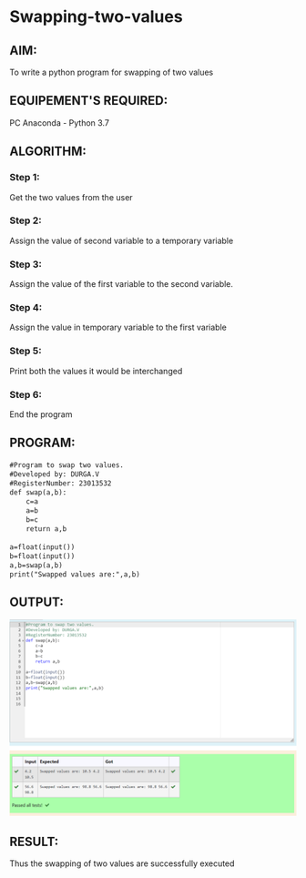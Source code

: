 # Swapping-two-values
## AIM:
To write a python program for swapping of two values
## EQUIPEMENT'S REQUIRED: 
PC
Anaconda - Python 3.7
## ALGORITHM: 
### Step 1:
Get the two values from the user
### Step 2: 
Assign the value of second variable to a temporary variable 
### Step 3: 
Assign the value of the first variable to the second variable.
### Step 4:  
Assign the value in temporary variable to the first variable
### Step 5: 
Print both the values it would be interchanged
### Step 6: 
End the program
## PROGRAM:
```
#Program to swap two values.
#Developed by: DURGA.V
#RegisterNumber: 23013532
def swap(a,b):
    c=a
    a=b
    b=c
    return a,b

a=float(input())
b=float(input())
a,b=swap(a,b)
print("Swapped values are:",a,b)
```
## OUTPUT:
![Alt text](output.png)



## RESULT:
Thus the swapping of two values are successfully executed



